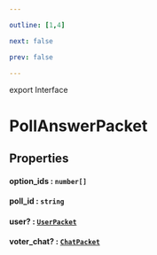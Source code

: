 ```yaml
---

outline: [1,4]

next: false

prev: false

---
```


export Interface
# PollAnswerPacket

## Properties

#### option_ids : `number[]`

#### poll_id : `string`

#### user? : [`UserPacket`](./UserPacket.md)

#### voter_chat? : [`ChatPacket`](./ChatPacket.md)
